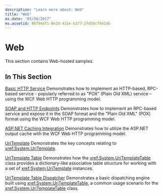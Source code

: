 ```yaml
---
description: "Learn more about: Web"
title: "Web"
ms.date: "03/30/2017"
ms.assetid: 88794df1-8e2d-431e-b377-2fd3dc7942ab
---
```

# Web

This section contains Web-hosted samples.

## In This Section

 [Basic HTTP Service](basic-http-service.md)
Demonstrates how to implement an HTTP-based, RPC-based service - popularly referred to as "POX" (Plain Old XML) service – using the WCF Web HTTP programming model.

 [SOAP and HTTP Endpoints](soap-and-http-endpoints.md)
Demonstrates how to implement an RPC-based service and expose it in the SOAP format and the "Plain Old XML" (POX) format using the WCF Web HTTP programming model.

 [ASP.NET Caching Integration](aspnet-caching-integration.md)
Demonstrates how to utilize the ASP.NET output cache with the WCF Web HTTP programming model.

 [UriTemplate](uritemplate-sample.md)
Demonstrates the key concepts relating to <xref:System.UriTemplate>.

 [UriTemplate Table](uritemplate-table-sample.md)
Demonstrates how the <xref:System.UriTemplateTable> class provides a dictionary-like associative table structure for working with a set of <xref:System.UriTemplate> instances.

 [UriTemplate Table Dispatcher](uritemplate-table-dispatcher-sample.md)
Demonstrates a basic dispatching engine built using <xref:System.UriTemplateTable>, a common usage scenario for the <xref:System.UriTemplateTable> class.
